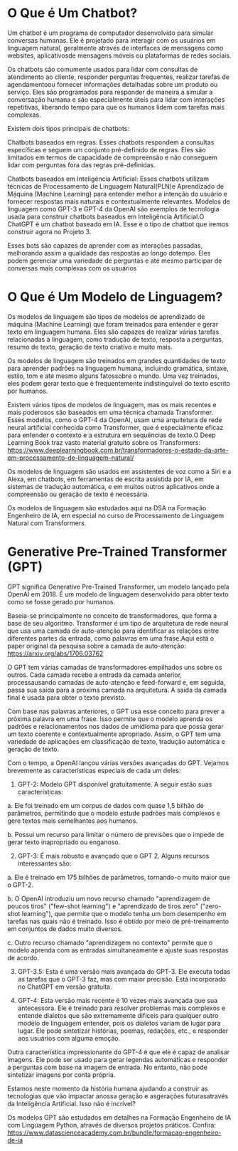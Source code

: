 # O Que é Um Chatbot?

Um  chatbot  é  um  programa  de  computador  desenvolvido  para  simular  conversas humanas. Ele é projetado para interagir com os usuários em linguagem natural, geralmente através  de  interfaces  de  mensagens  como  websites,  aplicativosde  mensagens  móveis  ou plataformas de redes sociais.

Os chatbots são comumente usados para lidar com consultas de atendimento ao cliente, responder  perguntas  frequentes,  realizar  tarefas  de  agendamentoou  fornecer  informações detalhadas sobre um produto ou serviço. Eles são programados para responder de maneira a simular a conversação humana e são especialmente úteis para lidar com interações repetitivas, liberando tempo para que os humanos lidem com tarefas mais complexas.

Existem dois tipos principais de chatbots:

Chatbots  baseados  em  regras:  Esses  chatbots  respondem  a  consultas  específicas  e seguem um conjunto pré-definido de regras. Eles são limitados em termos de capacidade de compreensão e não conseguem lidar com perguntas fora das regras pré-definidas.

Chatbots  baseados  em Inteligência Artificial:  Esses  chatbots  utilizam  técnicas  de Processamento de Linguagem Natural(PLN)e Aprendizado de Máquina (Machine Learning) para entender melhor a intenção do usuário e fornecer respostas mais naturais e contextualmente relevantes. Modelos de linguagem como GPT-3 e GPT-4 da OpenAI são exemplos de tecnologia usada  para  construir  chatbots  baseados  em Inteligência Artificial.O  ChatGPT é  um  chatbot baseado em IA. Esse é o tipo de chatbot que iremos construir agora no Projeto 3.

Esses bots são capazes de aprender com as interações passadas, melhorando assim a qualidade das respostas ao longo dotempo. Eles podem gerenciar uma variedade de perguntas e até mesmo participar de conversas mais complexas com os usuários

# O Que é Um Modelo de Linguagem?

Os  modelos  de  linguagem  são  tipos  de  modelos  de  aprendizado  de  máquina (Machine Learning) que  foram  treinados  para  entender  e  gerar  texto  em  linguagem  humana.  Eles  são capazes de realizar várias tarefas relacionadas à linguagem, como tradução de texto, resposta a perguntas, resumo de texto, geração de texto criativo e muito mais.

Os modelos de linguagem são treinados em grandes quantidades de texto para aprender padrões  na  linguagem  humana,  incluindo  gramática,  sintaxe,  estilo,  tom  e  até  mesmo  alguns fatossobre  o  mundo.  Uma  vez  treinados,  eles  podem  gerar  texto  que  é  frequentemente indistinguível do texto escrito por humanos.

Existem vários tipos de modelos de linguagem, mas os mais recentes e mais poderosos são baseados em uma técnica chamada Transformer. Esses modelos, como o GPT-4 da OpenAI, usam   uma   arquitetura   de   rede   neural artificial conhecida   como   Transformer,   que   é especialmente  eficaz  para  entender  o  contexto  e  a  estrutura  em  sequências  de  texto.O  Deep Learning Book traz vasto material gratuito sobre os Transformers:
https://www.deeplearningbook.com.br/transformadores-o-estado-da-arte-em-processamento-de-linguagem-natural/

Os  modelos  de  linguagem  são  usados em  assistentes  de  voz  como  a  Siri  e  a  Alexa,  em chatbots, em ferramentas de escrita assistida por IA, em sistemas de tradução automática, e em muitos outros aplicativos onde a compreensão ou geração de texto é necessária.

Os modelos de linguagem são estudados aqui na DSA na Formação Engenheiro de IA, em especial  no  curso  de  Processamento  de  Linguagem  Natural  com  Transformers. 

# Generative Pre-Trained Transformer (GPT)

GPT significa Generative Pre-Trained Transformer, um modelo lançado pela OpenAI em 2018.  É  um  modelo  de  linguagem  desenvolvido  para  obter  texto  como  se  fosse  gerado  por humanos.

Baseia-se  principalmente  no  conceito  de  transformadores,  que  forma  a  base  de  seu algoritmo. Transformer é um tipo de arquitetura de rede neural que usa uma camada de auto-atenção para identificar as relações entre diferentes partes da entrada, como palavras em uma frase.Aqui está o paper original da pesquisa sobre a camada de auto-atenção:
https://arxiv.org/abs/1706.03762

O  GPT  tem  várias  camadas  de  transformadores  empilhados  uns  sobre  os  outros.  Cada camada recebe a entrada da camada anterior, processausando camadas de auto-atenção e feed-forward e, em seguida, passa sua saída para a próxima camada na arquitetura. A saída da camada final é usada para obter o texto previsto.

Com base nas palavras anteriores, o GPT usa esse conceito para prever a próxima palavra em uma frase. Isso permite que o modelo aprenda os padrões e relacionamentos nos dados de umidioma para que possa gerar um texto coerente e contextualmente apropriado. Assim, o GPT tem uma variedade de aplicações em classificação de texto, tradução automática e geração de texto.

Com o tempo, a OpenAI lançou várias versões avançadas do GPT. Vejamos brevemente as características especiais de cada um deles:

1. GPT-2: Modelo GPT disponível gratuitamente. A seguir estão suas características:

a.  Ele  foi  treinado  em  um  corpus  de  dados  com  quase  1,5  bilhão  de  parâmetros, permitindo que o modelo estude padrões mais complexos e gere textos mais semelhantes aos humanos.

b.  Possui  um  recurso  para  limitar  o  número  de  previsões  que  o  impede  de  gerar  texto inapropriado ou enganoso.

2. GPT-3: É mais robusto e avançado que o GPT 2. Alguns recursos interessantes são:

a. Ele é treinado em 175 bilhões de parâmetros, tornando-o muito maior que o GPT-2.

b. O OpenAI introduziu um novo recurso chamado "aprendizagem de poucos tiros" ("few-shot learning") e "aprendizado de tiros zero" ("zero-shot learning"), que permite que o modelo tenha um bom desempenho em tarefas nas quais não é treinado. Isso é obtido por meio de pré-treinamento em conjuntos de dados muito diversos.

c. Outro recurso chamado "aprendizagem no contexto" permite que o modelo aprenda com as entradas simultaneamente e ajuste suas respostas de acordo.


3. GPT-3.5: Esta é uma versão mais avançada do GPT-3. Ele executa todas as tarefas que o GPT-3 faz, mas com maior precisão. Está incorporado no ChatGPT em versão gratuita.

4. GPT-4: Esta versão mais recente é 10 vezes mais avançada que sua antecessora. Ele é treinado  para  resolver  problemas  mais  complexos  e  entende  dialetos  que  são  extremamente difíceis para qualquer outro modelo de linguagem entender, pois os dialetos variam de lugar para lugar. Ele pode sintetizar histórias, poemas, redações, etc., e responder aos usuários com alguma emoção.

Outra característica impressionante do GPT-4 é que ele é capaz de analisar imagens. Ele pode ser usado para gerar legendas automáticas e responder a perguntas com base na imagem de entrada. No entanto, não pode sintetizar imagens por conta própria.

Estamos neste momento da história humana ajudando a construir as tecnologias que vão impactar anossa geração e asgerações futurasatravés da Inteligência Artificial. Isso não é incrível?

Os  modelos  GPT  são  estudados  em  detalhes  na  Formação  Engenheiro  de  IA  com Linguagem Python, através de diversos projetos práticos. Confira:
https://www.datascienceacademy.com.br/bundle/formacao-engenheiro-de-ia